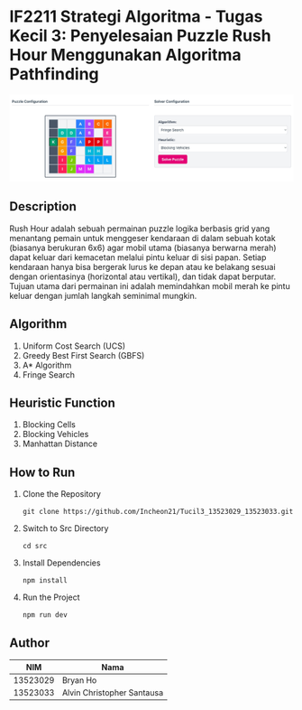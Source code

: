 # IF2211 Strategi Algoritma - Tugas Kecil 3: Penyelesaian Puzzle Rush Hour Menggunakan Algoritma Pathfinding

![Logo](doc/resources/logo.jpg)

## Description
Rush Hour adalah sebuah permainan puzzle logika berbasis grid yang menantang pemain untuk menggeser kendaraan di dalam sebuah kotak (biasanya berukuran 6x6) agar mobil utama (biasanya berwarna merah) dapat keluar dari kemacetan melalui pintu keluar di sisi papan. Setiap kendaraan hanya bisa bergerak lurus ke depan atau ke belakang sesuai dengan orientasinya (horizontal atau vertikal), dan tidak dapat berputar. Tujuan utama dari permainan ini adalah memindahkan mobil merah ke pintu keluar dengan jumlah langkah seminimal mungkin.

## Algorithm
1. Uniform Cost Search (UCS)
2. Greedy Best First Search (GBFS)
3. A* Algorithm
4. Fringe Search

## Heuristic Function
1. Blocking Cells
2. Blocking Vehicles
3. Manhattan Distance

## How to Run
1. Clone the Repository
    ```
    git clone https://github.com/Incheon21/Tucil3_13523029_13523033.git
    ```
2. Switch to Src Directory
    ```
    cd src
    ```
3. Install Dependencies
    ```
    npm install
    ```
4. Run the Project
    ```
    npm run dev
    ```

## Author
| NIM  | Nama |
|------|------|
| 13523029 | Bryan Ho |
| 13523033 | Alvin Christopher Santausa |